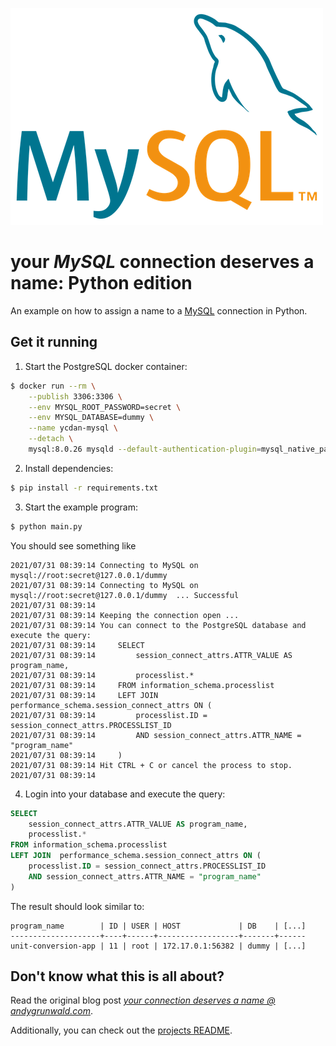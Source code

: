 ![MySQL logo](../../images/mysql-logo.png)

# your _MySQL_ connection deserves a name: Python edition

An example on how to assign a name to a [MySQL](https://www.mysql.com/) connection in Python.

## Get it running

1. Start the PostgreSQL docker container:
```sh
$ docker run --rm \
    --publish 3306:3306 \
    --env MYSQL_ROOT_PASSWORD=secret \
    --env MYSQL_DATABASE=dummy \
    --name ycdan-mysql \
    --detach \
    mysql:8.0.26 mysqld --default-authentication-plugin=mysql_native_password
```

2. Install dependencies:
```sh
$ pip install -r requirements.txt
```

3. Start the example program:
```sh
$ python main.py
```

You should see something like

```
2021/07/31 08:39:14 Connecting to MySQL on mysql://root:secret@127.0.0.1/dummy
2021/07/31 08:39:14 Connecting to MySQL on mysql://root:secret@127.0.0.1/dummy  ... Successful
2021/07/31 08:39:14
2021/07/31 08:39:14 Keeping the connection open ...
2021/07/31 08:39:14 You can connect to the PostgreSQL database and execute the query:
2021/07/31 08:39:14 	SELECT
2021/07/31 08:39:14 	    session_connect_attrs.ATTR_VALUE AS program_name,
2021/07/31 08:39:14 	    processlist.*
2021/07/31 08:39:14 	FROM information_schema.processlist
2021/07/31 08:39:14 	LEFT JOIN  performance_schema.session_connect_attrs ON (
2021/07/31 08:39:14 	    processlist.ID = session_connect_attrs.PROCESSLIST_ID
2021/07/31 08:39:14 	    AND session_connect_attrs.ATTR_NAME = "program_name"
2021/07/31 08:39:14 	)
2021/07/31 08:39:14 Hit CTRL + C or cancel the process to stop.
2021/07/31 08:39:14
```

4. Login into your database and execute the query:
```sql
SELECT
	session_connect_attrs.ATTR_VALUE AS program_name,
	processlist.*
FROM information_schema.processlist
LEFT JOIN  performance_schema.session_connect_attrs ON (
	processlist.ID = session_connect_attrs.PROCESSLIST_ID
	AND session_connect_attrs.ATTR_NAME = "program_name"
)
```

The result should look similar to:

```
program_name        | ID | USER | HOST             | DB    | [...]
--------------------+----+------+------------------+-------+------
unit-conversion-app | 11 | root | 172.17.0.1:56382 | dummy | [...]
```

## Don't know what this is all about?

Read the original blog post [_your connection deserves a name @ andygrunwald.com_](https://andygrunwald.com/blog/your-connection-deserves-a-name/ "Article your connection deserves a name at Andy Grunwalds blog").

Additionally, you can check out the [projects README](https://github.com/andygrunwald/your-connection-deserves-a-name#readme).